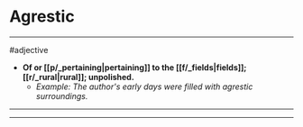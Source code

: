 # Agrestic
---
#adjective
- **Of or [[p/_pertaining|pertaining]] to the [[f/_fields|fields]]; [[r/_rural|rural]]; unpolished.**
	- _Example: The author's early days were filled with agrestic surroundings._
---
---
